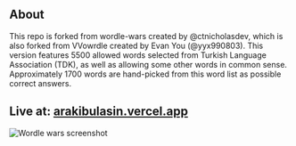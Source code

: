 ## About

This repo is forked from wordle-wars created by @ctnicholasdev, which is also forked from VVowrdle created by Evan You (@yyx990803). This version features 5500 allowed words selected from Turkish Language Association (TDK), as well as allowing some other words in common sense. Approximately 1700 words are hand-picked from this word list as possible correct answers.

## Live at: [arakibulasin.vercel.app](https://arakibulasin.vercel.app/)

![Wordle wars screenshot](https://wordlewars.ctnicholas.dev/screenshot.png)

